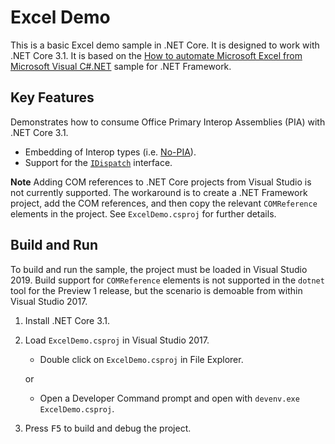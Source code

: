 Excel Demo
================

This is a basic Excel demo sample in .NET Core. It is designed to work with .NET Core 3.1. It is based on the [How to automate Microsoft Excel from Microsoft Visual C#.NET](https://support.microsoft.com/help/302084/how-to-automate-microsoft-excel-from-microsoft-visual-c-net) sample for .NET Framework.

Key Features
------------

Demonstrates how to consume Office Primary Interop Assemblies (PIA) with .NET Core 3.1.

- Embedding of Interop types (i.e. [No-PIA](https://docs.microsoft.com/dotnet/framework/interop/type-equivalence-and-embedded-interop-types)).
- Support for the [`IDispatch`](https://docs.microsoft.com/windows/desktop/winauto/idispatch-interface) interface.

**Note** Adding COM references to .NET Core projects from Visual Studio is not currently supported. The workaround is to create a .NET Framework project, add the COM references, and then copy the relevant `COMReference` elements in the project. See `ExcelDemo.csproj` for further details.

Build and Run
-------------

To build and run the sample, the project must be loaded in Visual Studio 2019. Build support for `COMReference` elements is not supported in the `dotnet` tool for the Preview 1 release, but the scenario is demoable from within Visual Studio 2017.

1) Install .NET Core 3.1.

1) Load `ExcelDemo.csproj` in Visual Studio 2017.
    - Double click on `ExcelDemo.csproj` in File Explorer.

    or

    - Open a Developer Command prompt and open with `devenv.exe ExcelDemo.csproj`.

1) Press <kbd>F5</kbd> to build and debug the project.
